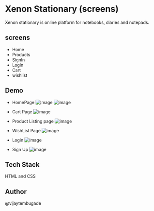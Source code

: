 # Xenon Stationary (screens)

Xenon stationary is online platform for notebooks, diaries and notepads. 

## screens
- Home
- Products
- SignIn
- Login
- Cart
- wishlist

## Demo
- HomePage
![image](https://user-images.githubusercontent.com/58331578/154967017-5b6c15e0-a3af-426e-bdc4-8d6ebfbaa8f8.png)
![image](https://user-images.githubusercontent.com/58331578/154967063-67665ecc-4b9f-49fa-ae93-6f36bc007484.png)

- Cart Page
![image](https://user-images.githubusercontent.com/58331578/154967150-b1ebb76c-56a2-428a-a974-d07d6ace5b4c.png)

- Product Listing page
![image](https://user-images.githubusercontent.com/58331578/154967218-475756aa-07c5-4749-9b4a-fe203fc0b1dc.png)

- WishList Page
![image](https://user-images.githubusercontent.com/58331578/154967305-5be9b913-31ea-477b-ac90-87d74fddab36.png)

- Login
![image](https://user-images.githubusercontent.com/58331578/154967359-fe0461eb-ed65-4c63-8fdb-be1bc14b765b.png)

- Sign Up
![image](https://user-images.githubusercontent.com/58331578/154967424-6caa6f9e-7548-476f-99f4-81f346a4a524.png)


## Tech Stack
HTML and CSS

## Author
@vijaytembugade
